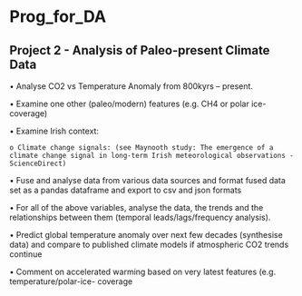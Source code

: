 # Prog_for_DA

## Project 2 - Analysis of Paleo-present Climate Data

• Analyse CO2 vs Temperature Anomaly from 800kyrs – present.

• Examine one other (paleo/modern) features (e.g. CH4 or polar ice-coverage)

• Examine Irish context:

    o Climate change signals: (see Maynooth study: The emergence of a climate change signal in long-term Irish meteorological observations - ScienceDirect)
    
• Fuse and analyse data from various data sources and format fused data set as a pandas dataframe and export to csv and json formats

• For all of the above variables, analyse the data, the trends and the relationships between them (temporal leads/lags/frequency analysis).

• Predict global temperature anomaly over next few decades (synthesise data) and compare to published climate models if atmospheric CO2 trends continue 

• Comment on accelerated warming based on very latest features (e.g. temperature/polar-ice- coverage

